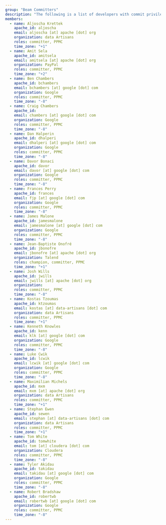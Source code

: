 ```yaml
---
group: "Beam Committers"
description: "The following is a list of developers with commit privileges that have directly contributed to the project in one way or another."
members:
  - name: Aljoscha Krettek
    apache_id: aljoscha
    email: aljoscha [at] apache [dot] org
    organization: data Artisans
    roles: committer, PPMC
    time_zone: "+1"
  - name: Amit Sela
    apache_id: amitsela
    email: amitsela [at] apache [dot] org
    organization: PayPal
    roles: committer, PPMC
    time_zone: "+2"
  - name: Ben Chambers
    apache_id: bchambers
    email: bchambers [at] google [dot] com
    organization: Google
    roles: committer, PPMC
    time_zone: "-8"
  - name: Craig Chambers
    apache_id:
    email: chambers [at] google [dot] com
    organization: Google
    roles: committer, PPMC
    time_zone: "-8"
  - name: Dan Halperin
    apache_id: dhalperi
    email: dhalperi [at] google [dot] com
    organization: Google
    roles: committer, PPMC
    time_zone: "-8"
  - name: Davor Bonaci
    apache_id: davor
    email: davor [at] google [dot] com
    organization: Google
    roles: committer, PPMC
    time_zone: "-8"
  - name: Frances Perry
    apache_id: frances
    email: fjp [at] google [dot] com
    organization: Google
    roles: committer, PPMC
    time_zone: "-8"
  - name: James Malone
    apache_id: jamesmalone
    email: jamesmalone [at] google [dot] com
    organization: Google
    roles: committer, PPMC
    time_zone: "-8"
  - name: Jean-Baptiste Onofré
    apache_id: jbonofre
    email: jbonofre [at] apache [dot] org
    organization: Talend
    roles: champion, committer, PPMC
    time_zone: "+1"
  - name: Josh Wills
    apache_id: jwills
    email: jwills [at] apache [dot] org
    organization:
    roles: committer, PPMC
    time_zone: "-8"
  - name: Kostas Tzoumas
    apache_id: ktzoumas
    email: kostas [at] data-artisans [dot] com
    organization: data Artisans
    roles: committer, PPMC
    time_zone: "+1"
  - name: Kenneth Knowles
    apache_id: kenn
    email: klk [at] google [dot] com
    organization: Google
    roles: committer, PPMC
    time_zone: "-8"
  - name: Luke Cwik
    apache_id: lcwik
    email: lcwik [at] google [dot] com
    organization: Google
    roles: committer, PPMC
    time_zone: "-8"
  - name: Maximilian Michels
    apache_id: mxm
    email: mxm [at] apache [dot] org
    organization: data Artisans
    roles: committer, PPMC
    time_zone: "+1"
  - name: Stephan Ewen
    apache_id: sewen
    email: stephan [at] data-artisans [dot] com
    organization: data Artisans
    roles: committer, PPMC
    time_zone: "+1"
  - name: Tom White
    apache_id: tomwhite
    email: tom [at] cloudera [dot] com
    organization: Cloudera
    roles: committer, PPMC
    time_zone: "-8"
  - name: Tyler Akidau
    apache_id: takidau
    email: takidau [at] google [dot] com
    organization: Google
    roles: committer, PPMC
    time_zone: "-8"
  - name: Robert Bradshaw
    apache_id: robertwb
    email: robertwb [at] google [dot] com
    organization: Google
    roles: committer, PPMC
    time_zone: "-8"
---
```

